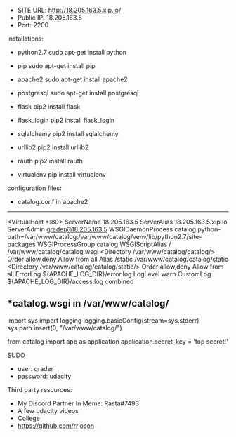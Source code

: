 

* SITE URL: http://18.205.163.5.xip.io/
* Public IP: 18.205.163.5
* Port: 2200


installations:

* python2.7 
sudo apt-get install python

* pip
sudo apt-get install pip

* apache2
sudo apt-get install apache2

* postgresql
sudo apt-get install postgresql

* flask
pip2 install flask

* flask_login
pip2 install flask_login

* sqlalchemy
pip2 install sqlalchemy

* urllib2
pip2 install urllib2

* rauth
pip2 install rauth

* virtualenv
pip install virtualenv



configuration files:

* catalog.conf in apache2
------------------

<VirtualHost *:80>
    ServerName 18.205.163.5
    ServerAlias 18.205.163.5.xip.io
    ServerAdmin grader@18.205.163.5
    WSGIDaemonProcess catalog python-path=/var/www/catalog:/var/www/catalog/venv/lib/python2.7/site-packages
    WSGIProcessGroup catalog
    WSGIScriptAlias / /var/www/catalog/catalog.wsgi
    <Directory /var/www/catalog/catalog/>
        Order allow,deny
        Allow from all
    </Directory>
    Alias /static /var/www/catalog/catalog/static
    <Directory /var/www/catalog/catalog/static/>
        Order allow,deny
        Allow from all
    </Directory>
    ErrorLog ${APACHE_LOG_DIR}/error.log
    LogLevel warn
    CustomLog ${APACHE_LOG_DIR}/access.log combined
</VirtualHost>



*catalog.wsgi in /var/www/catalog/
------------------

import sys
import logging
logging.basicConfig(stream=sys.stderr)
sys.path.insert(0, "/var/www/catalog/")

from catalog import app as application
application.secret_key = 'top secret!'


SUDO
* user: grader
* password: udacity


Third party resources:
* My Discord Partner In Meme: Rasta#7493
* A few udacity videos
* College
* https://github.com/rrjoson

